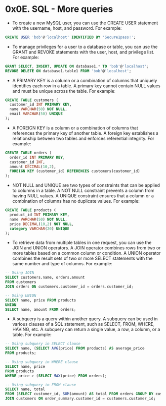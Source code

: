 # 0x0E. SQL - More queries

- To create a new MySQL user, you can use the CREATE USER statement with the username, host, and password. For example:

```sql
CREATE USER 'bob'@'localhost' IDENTIFIED BY 'Secure1pass!';
```

- To manage privileges for a user to a database or table, you can use the GRANT and REVOKE statements with the user, host, and privilege list. For example:

```sql
GRANT SELECT, INSERT, UPDATE ON database1.* TO 'bob'@'localhost';
REVOKE DELETE ON database1.table1 FROM 'bob'@'localhost';
```

- A PRIMARY KEY is a column or a combination of columns that uniquely identifies each row in a table. A primary key cannot contain NULL values and must be unique across the table. For example:

```sql
CREATE TABLE customers (
  customer_id INT PRIMARY KEY,
  name VARCHAR(50) NOT NULL,
  email VARCHAR(50) UNIQUE
);
```

- A FOREIGN KEY is a column or a combination of columns that references the primary key of another table. A foreign key establishes a relationship between two tables and enforces referential integrity. For example:

```sql
CREATE TABLE orders (
  order_id INT PRIMARY KEY,
  customer_id INT,
  amount DECIMAL(10,2),
  FOREIGN KEY (customer_id) REFERENCES customers(customer_id)
);
```

- NOT NULL and UNIQUE are two types of constraints that can be applied to columns in a table. A NOT NULL constraint prevents a column from having NULL values. A UNIQUE constraint ensures that a column or a combination of columns has no duplicate values. For example:

```sql
CREATE TABLE products (
  product_id INT PRIMARY KEY,
  name VARCHAR(50) NOT NULL,
  price DECIMAL(10,2) NOT NULL,
  category VARCHAR(20) UNIQUE
);
```

- To retrieve data from multiple tables in one request, you can use the JOIN and UNION operators. A JOIN operator combines rows from two or more tables based on a common column or condition. A UNION operator combines the result sets of two or more SELECT statements with the same number and type of columns. For example:

```sql
-- Using JOIN
SELECT customers.name, orders.amount
FROM customers
JOIN orders ON customers.customer_id = orders.customer_id;

-- Using UNION
SELECT name, price FROM products
UNION
SELECT name, amount FROM orders;
```

- A subquery is a query within another query. A subquery can be used in various clauses of a SQL statement, such as SELECT, FROM, WHERE, HAVING, etc. A subquery can return a single value, a row, a column, or a table. For example:

```sql
-- Using subquery in SELECT clause
SELECT name, (SELECT AVG(price) FROM products) AS average_price
FROM products;

-- Using subquery in WHERE clause
SELECT name, price
FROM products
WHERE price > (SELECT MAX(price) FROM orders);

-- Using subquery in FROM clause
SELECT name, total
FROM (SELECT customer_id, SUM(amount) AS total FROM orders GROUP BY customer_id) AS order_summary
JOIN customers ON order_summary.customer_id = customers.customer_id;
```
